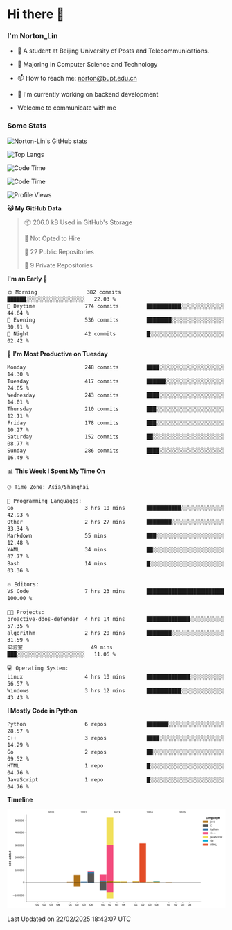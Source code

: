 
# Hi there 👋

### I'm Norton_Lin
- 🏫 A student at Beijing University of Posts and Telecommunications.
- 🌱 Majoring in Computer Science and Technology
- 📫 How to reach me: norton@bupt.edu.cn
- 🌱 I'm currently working on backend development

- Welcome to communicate with me

### Some Stats
![Norton-Lin's GitHub stats](https://github-readme-stats.vercel.app/api?username=Norton-Lin&count_private=true&show_icons=true&theme=radical)

![Top Langs](https://github-readme-stats.vercel.app/api/top-langs/?username=Norton-Lin&langs_count=10&layout=compact)

![Code Time](https://github-readme-stats.vercel.app/api/wakatime?username=Norton_Lin)

<!--START_SECTION:waka-->
![Code Time](http://img.shields.io/badge/Code%20Time-896%20hrs%2044%20mins-blue)

![Profile Views](http://img.shields.io/badge/Profile%20Views-0-blue)

**🐱 My GitHub Data** 

> 📦 206.0 kB Used in GitHub's Storage 
 > 
> 🚫 Not Opted to Hire
 > 
> 📜 22 Public Repositories 
 > 
> 🔑 9 Private Repositories 
 > 
**I'm an Early 🐤** 

```text
🌞 Morning                382 commits         ██████░░░░░░░░░░░░░░░░░░░   22.03 % 
🌆 Daytime                774 commits         ███████████░░░░░░░░░░░░░░   44.64 % 
🌃 Evening                536 commits         ████████░░░░░░░░░░░░░░░░░   30.91 % 
🌙 Night                  42 commits          █░░░░░░░░░░░░░░░░░░░░░░░░   02.42 % 
```
📅 **I'm Most Productive on Tuesday** 

```text
Monday                   248 commits         ████░░░░░░░░░░░░░░░░░░░░░   14.30 % 
Tuesday                  417 commits         ██████░░░░░░░░░░░░░░░░░░░   24.05 % 
Wednesday                243 commits         ████░░░░░░░░░░░░░░░░░░░░░   14.01 % 
Thursday                 210 commits         ███░░░░░░░░░░░░░░░░░░░░░░   12.11 % 
Friday                   178 commits         ███░░░░░░░░░░░░░░░░░░░░░░   10.27 % 
Saturday                 152 commits         ██░░░░░░░░░░░░░░░░░░░░░░░   08.77 % 
Sunday                   286 commits         ████░░░░░░░░░░░░░░░░░░░░░   16.49 % 
```


📊 **This Week I Spent My Time On** 

```text
🕑︎ Time Zone: Asia/Shanghai

💬 Programming Languages: 
Go                       3 hrs 10 mins       ███████████░░░░░░░░░░░░░░   42.93 % 
Other                    2 hrs 27 mins       ████████░░░░░░░░░░░░░░░░░   33.34 % 
Markdown                 55 mins             ███░░░░░░░░░░░░░░░░░░░░░░   12.48 % 
YAML                     34 mins             ██░░░░░░░░░░░░░░░░░░░░░░░   07.77 % 
Bash                     14 mins             █░░░░░░░░░░░░░░░░░░░░░░░░   03.36 % 

🔥 Editors: 
VS Code                  7 hrs 23 mins       █████████████████████████   100.00 % 

🐱‍💻 Projects: 
proactive-ddos-defender  4 hrs 14 mins       ██████████████░░░░░░░░░░░   57.35 % 
algorithm                2 hrs 20 mins       ████████░░░░░░░░░░░░░░░░░   31.59 % 
实验室                      49 mins             ███░░░░░░░░░░░░░░░░░░░░░░   11.06 % 

💻 Operating System: 
Linux                    4 hrs 10 mins       ██████████████░░░░░░░░░░░   56.57 % 
Windows                  3 hrs 12 mins       ███████████░░░░░░░░░░░░░░   43.43 % 
```

**I Mostly Code in Python** 

```text
Python                   6 repos             ███████░░░░░░░░░░░░░░░░░░   28.57 % 
C++                      3 repos             ████░░░░░░░░░░░░░░░░░░░░░   14.29 % 
Go                       2 repos             ██░░░░░░░░░░░░░░░░░░░░░░░   09.52 % 
HTML                     1 repo              █░░░░░░░░░░░░░░░░░░░░░░░░   04.76 % 
JavaScript               1 repo              █░░░░░░░░░░░░░░░░░░░░░░░░   04.76 % 
```



**Timeline**

![Lines of Code chart](https://raw.githubusercontent.com/Norton-Lin/Norton-Lin/main/assets/bar_graph.png)


 Last Updated on 22/02/2025 18:42:07 UTC
<!--END_SECTION:waka-->
